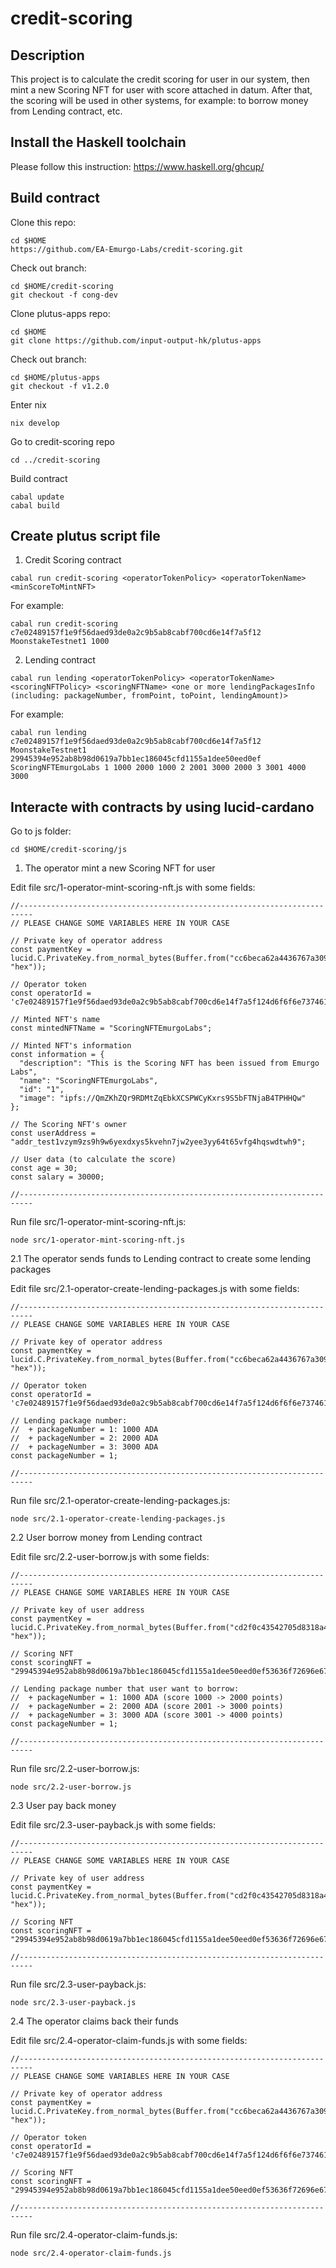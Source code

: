 # credit-scoring

## Description

This project is to calculate the credit scoring for user in our system, then mint a new Scoring NFT for user with score attached in datum. After that, the scoring will be used in other systems, for example: to borrow money from Lending contract, etc.

## Install the Haskell toolchain

Please follow this instruction: https://www.haskell.org/ghcup/

## Build contract

Clone this repo:
```
cd $HOME
https://github.com/EA-Emurgo-Labs/credit-scoring.git
```

Check out branch:
```
cd $HOME/credit-scoring
git checkout -f cong-dev
```

Clone plutus-apps repo:
```
cd $HOME
git clone https://github.com/input-output-hk/plutus-apps
```

Check out branch:
```
cd $HOME/plutus-apps
git checkout -f v1.2.0
```

Enter nix
```
nix develop
```

Go to credit-scoring repo
```
cd ../credit-scoring
```

Build contract

```
cabal update
cabal build
```

## Create plutus script file

1. Credit Scoring contract

```
cabal run credit-scoring <operatorTokenPolicy> <operatorTokenName> <minScoreToMintNFT>
```

For example:
```
cabal run credit-scoring c7e02489157f1e9f56daed93de0a2c9b5ab8cabf700cd6e14f7a5f12 MoonstakeTestnet1 1000
```

2. Lending contract

```
cabal run lending <operatorTokenPolicy> <operatorTokenName> <scoringNFTPolicy> <scoringNFTName> <one or more lendingPackagesInfo (including: packageNumber, fromPoint, toPoint, lendingAmount)>
```

For example:
```
cabal run lending c7e02489157f1e9f56daed93de0a2c9b5ab8cabf700cd6e14f7a5f12 MoonstakeTestnet1 29945394e952ab8b98d0619a7bb1ec186045cfd1155a1dee50eed0ef ScoringNFTEmurgoLabs 1 1000 2000 1000 2 2001 3000 2000 3 3001 4000 3000
```

## Interacte with contracts by using lucid-cardano

Go to js folder:
```
cd $HOME/credit-scoring/js
```

1. The operator mint a new Scoring NFT for user

Edit file src/1-operator-mint-scoring-nft.js with some fields:

```
//-------------------------------------------------------------------------
// PLEASE CHANGE SOME VARIABLES HERE IN YOUR CASE

// Private key of operator address
const paymentKey = lucid.C.PrivateKey.from_normal_bytes(Buffer.from("cc6beca62a4436767a309bb61e7266434449b2a63f4f7a3b60bd5a726407f3f8", "hex"));

// Operator token
const operatorId = 'c7e02489157f1e9f56daed93de0a2c9b5ab8cabf700cd6e14f7a5f124d6f6f6e7374616b65546573746e657431';

// Minted NFT's name
const mintedNFTName = "ScoringNFTEmurgoLabs";

// Minted NFT's information
const information = {
  "description": "This is the Scoring NFT has been issued from Emurgo Labs",
  "name": "ScoringNFTEmurgoLabs",
  "id": "1",
  "image": "ipfs://QmZKhZQr9RDMtZqEbkXCSPWCyKxrs9S5bFTNjaB4TPHHQw"
};

// The Scoring NFT's owner
const userAddress = "addr_test1vzym9zs9h9w6yexdxys5kvehn7jw2yee3yy64t65vfg4hqswdtwh9";

// User data (to calculate the score)
const age = 30;
const salary = 30000;

//-------------------------------------------------------------------------
```

Run file src/1-operator-mint-scoring-nft.js:
```
node src/1-operator-mint-scoring-nft.js
```

2.1 The operator sends funds to Lending contract to create some lending packages

Edit file src/2.1-operator-create-lending-packages.js with some fields:

```
//-------------------------------------------------------------------------
// PLEASE CHANGE SOME VARIABLES HERE IN YOUR CASE

// Private key of operator address
const paymentKey = lucid.C.PrivateKey.from_normal_bytes(Buffer.from("cc6beca62a4436767a309bb61e7266434449b2a63f4f7a3b60bd5a726407f3f8", "hex"));

// Operator token
const operatorId = 'c7e02489157f1e9f56daed93de0a2c9b5ab8cabf700cd6e14f7a5f124d6f6f6e7374616b65546573746e657431';

// Lending package number:
//  + packageNumber = 1: 1000 ADA
//  + packageNumber = 2: 2000 ADA
//  + packageNumber = 3: 3000 ADA
const packageNumber = 1;

//-------------------------------------------------------------------------
```

Run file src/2.1-operator-create-lending-packages.js:
```
node src/2.1-operator-create-lending-packages.js
```

2.2 User borrow money from Lending contract

Edit file src/2.2-user-borrow.js with some fields:

```
//-------------------------------------------------------------------------
// PLEASE CHANGE SOME VARIABLES HERE IN YOUR CASE

// Private key of user address
const paymentKey = lucid.C.PrivateKey.from_normal_bytes(Buffer.from("cd2f0c43542705d8318a4ea48e5e457ef7f2a4f012a79d8ea73e83d56f0ab642", "hex"));

// Scoring NFT
const scoringNFT = "29945394e952ab8b98d0619a7bb1ec186045cfd1155a1dee50eed0ef53636f72696e674e4654456d7572676f4c616273";

// Lending package number that user want to borrow:
//  + packageNumber = 1: 1000 ADA (score 1000 -> 2000 points)
//  + packageNumber = 2: 2000 ADA (score 2001 -> 3000 points)
//  + packageNumber = 3: 3000 ADA (score 3001 -> 4000 points)
const packageNumber = 1;

//-------------------------------------------------------------------------
```

Run file src/2.2-user-borrow.js:
```
node src/2.2-user-borrow.js
```

2.3 User pay back money

Edit file src/2.3-user-payback.js with some fields:

```
//-------------------------------------------------------------------------
// PLEASE CHANGE SOME VARIABLES HERE IN YOUR CASE

// Private key of user address
const paymentKey = lucid.C.PrivateKey.from_normal_bytes(Buffer.from("cd2f0c43542705d8318a4ea48e5e457ef7f2a4f012a79d8ea73e83d56f0ab642", "hex"));

// Scoring NFT
const scoringNFT = "29945394e952ab8b98d0619a7bb1ec186045cfd1155a1dee50eed0ef53636f72696e674e4654456d7572676f4c616273";

//-------------------------------------------------------------------------
```

Run file src/2.3-user-payback.js:
```
node src/2.3-user-payback.js
```

2.4 The operator claims back their funds

Edit file src/2.4-operator-claim-funds.js with some fields:

```
//-------------------------------------------------------------------------
// PLEASE CHANGE SOME VARIABLES HERE IN YOUR CASE

// Private key of operator address
const paymentKey = lucid.C.PrivateKey.from_normal_bytes(Buffer.from("cc6beca62a4436767a309bb61e7266434449b2a63f4f7a3b60bd5a726407f3f8", "hex"));

// Operator token
const operatorId = 'c7e02489157f1e9f56daed93de0a2c9b5ab8cabf700cd6e14f7a5f124d6f6f6e7374616b65546573746e657431';

// Scoring NFT
const scoringNFT = "29945394e952ab8b98d0619a7bb1ec186045cfd1155a1dee50eed0ef53636f72696e674e4654456d7572676f4c616273";

//-------------------------------------------------------------------------
```

Run file src/2.4-operator-claim-funds.js:
```
node src/2.4-operator-claim-funds.js
```
